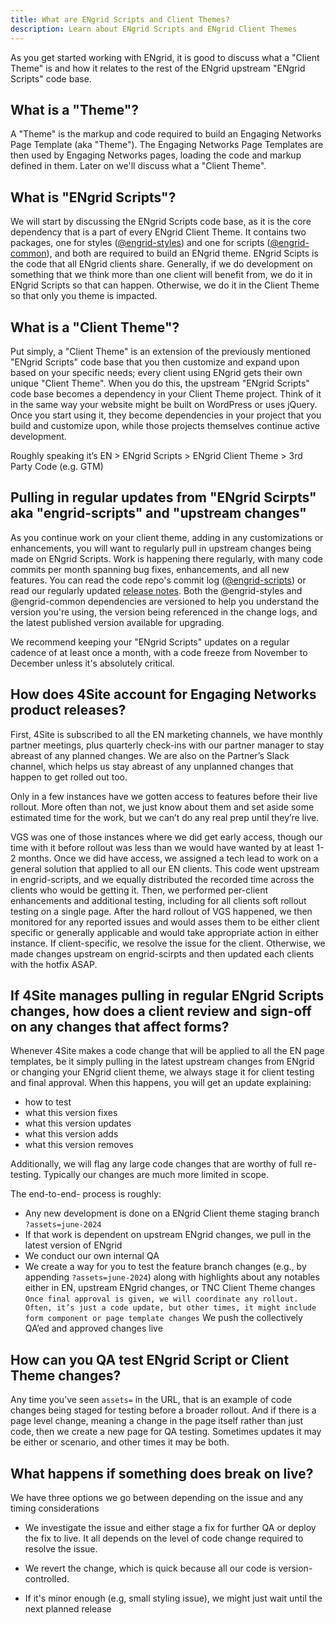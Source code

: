 ```yaml
---
title: What are ENgrid Scripts and Client Themes?
description: Learn about ENgrid Scripts and ENgrid Client Themes
---
```


As you get started working with ENgrid, it is good to discuss what a "Client Theme" is and how it relates to the rest of the ENgrid upstream "ENgrid Scripts" code base.

## What is a "Theme"?

A "Theme" is the markup and code required to build an Engaging Networks Page Template (aka "Theme"). The Engaging Networks Page Templates are then used by Engaging Networks pages, loading the code and markup defined in them. Later on we'll discuss what a "Client Theme".

## What is "ENgrid Scripts"?

We will start by discussing the ENgrid Scripts code base, as it is the core dependency that is a part of every ENgrid Client Theme. It contains two packages, one for styles ([@engrid-styles](https://www.npmjs.com/package/@4site/engrid-styles)) and one for scripts ([@engrid-common](https://www.npmjs.com/package/@4site/engrid-common)), and both are required to build an ENgrid theme. ENgrid Scipts is the code that all ENgrid clients share. Generally, if we do development on something that we think more than one client will benefit from, we do it in ENgrid Scripts so that can happen. Otherwise, we do it in the Client Theme so that only you theme is impacted.

## What is a "Client Theme"?

Put simply, a "Client Theme" is an extension of the previously mentioned "ENgrid Scripts" code base that you then customize and expand upon based on your specific needs; every client using ENgrid gets their own unique "Client Theme". When you do this, the upstream "ENgrid Scripts" code base becomes a dependency in your Client Theme project. Think of it in the same way your website might be built on WordPress or uses jQuery. Once you start using it, they become dependencies in your project that you build and customize upon, while those projects themselves continue active development.

Roughly speaking it’s EN > ENgrid Scripts > ENgrid Client Theme > 3rd Party Code (e.g. GTM)

## Pulling in regular updates from "ENgrid Scirpts" aka "engrid-scripts" and "upstream changes"

As you continue work on your client theme, adding in any customizations or enhancements, you will want to regularly pull in upstream changes being made on ENgrid Scripts. Work is happening there regularly, with many code commits per month spanning bug fixes, enhancements, and all new features. You can read the code repo's commit log ([@engrid-scripts](https://github.com/4site-interactive-studios/engrid-scripts/commits/main/)) or read our regularly updated [release notes](https://www.4sitestudios.com/engrid-release-notes/). Both the @engrid-styles and @engrid-common dependencies are versioned to help you understand the version you're using, the version being referenced in the change logs, and the latest published version available for upgrading.

We recommend keeping your "ENgrid Scripts" updates on a regular cadence of at least once a month, with a code freeze from November to December unless it's absolutely critical.

## How does 4Site account for Engaging Networks product releases?

First, 4Site is subscribed to all the EN marketing channels, we have monthly partner meetings, plus quarterly check-ins with our partner manager to stay abreast of any planned changes. We are also on the Partner’s Slack channel, which helps us stay abreast of any unplanned changes that happen to get rolled out too.

Only in a few instances have we gotten access to features before their live rollout. More often than not, we just know about them and set aside some estimated time for the work, but we can’t do any real prep until they’re live.

VGS was one of those instances where we did get early access, though our time with it before rollout was less than we would have wanted by at least 1-2 months. Once we did have access, we assigned a tech lead to work on a general solution that applied to all our EN clients. This code went upstream in engrid-scripts, and we equally distributed the recorded time across the clients who would be getting it. Then, we performed per-client enhancements and additional testing, including for all clients soft rollout testing on a single page. After the hard rollout of VGS happened, we then monitored for any reported issues and would asses them to be either client specific or generally applicable and would take appropriate action in either instance. If client-specific, we resolve the issue for the client. Otherwise, we made changes upstream on engrid-scirpts and then updated each clients with the hotfix ASAP.

## If 4Site manages pulling in regular ENgrid Scripts changes, how does a client review and sign-off on any changes that affect forms?

Whenever 4Site makes a code change that will be applied to all the EN page templates, be it simply pulling in the latest upstream changes from ENgrid or changing your ENgrid client theme, we always stage it for client testing and final approval. When this happens, you will get an update explaining:

- how to test
- what this version fixes
- what this version updates
- what this version adds
- what this version removes

Additionally, we will flag any large code changes that are worthy of full re-testing. Typically our changes are much more limited in scope.

The end-to-end- process is roughly:

- Any new development is done on a ENgrid Client theme staging branch `?assets=june-2024`
- If that work is dependent on upstream ENgrid changes, we pull in the latest version of ENgrid
- We conduct our own internal QA
- We create a way for you to test the feature branch changes (e.g., by appending `?assets=june-2024`) along with highlights about any notables either in EN, upstream ENgrid changes, or TNC Client Theme changes
  `Once final approval is given, we will coordinate any rollout. Often, it’s just a code update, but other times, it might include form component or page template changes` We push the collectively QA’ed and approved changes live

## How can you QA test ENgrid Script or Client Theme changes?

Any time you’ve seen `assets=` in the URL, that is an example of code changes being staged for testing before a broader rollout. And if there is a page level change, meaning a change in the page itself rather than just code, then we create a new page for QA testing. Sometimes updates it may be either or scenario, and other times it may be both.

## What happens if something does break on live?

We have three options we go between depending on the issue and any timing considerations

- We investigate the issue and either stage a fix for further QA or deploy the fix to live. It all depends on the level of code change required to resolve the issue.

- We revert the change, which is quick because all our code is version-controlled.

- If it's minor enough (e.g, small styling issue), we might just wait until the next planned release
